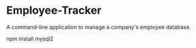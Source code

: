 # Employee-Tracker
A command-line application to manage a company's employee database.

npm install mysql2
